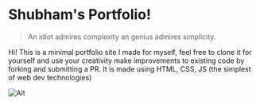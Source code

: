 # Shubham's Portfolio!

> An idiot admires complexity an genius admires simplicity.

Hi! This is a minimal portfolio site I made for myself, feel free to clone it for yourself and use your creativity make improvements to existing code by forking and submitting a PR. It is made using HTML, CSS, JS (the simplest of web dev technologies)


![Alt](https://repobeats.axiom.co/api/embed/c50785a936e5fa4cafd414b718dda90a842fa520.svg "Repobeats analytics image")
